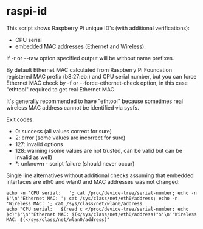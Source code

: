 # raspi-id

This script shows Raspberry Pi unique ID's (with additional verifications):
- CPU serial
- embedded MAC addresses (Ethernet and Wireless).

If -r or --raw option specified output will be without name prefixes.

By default Ethernet MAC calculated from Raspberry Pi Foundation registered
MAC prefix (b8:27:eb:) and CPU serial number, but you can force Ethernet MAC
check by -f or --force-ethernet-check option, in this case "ethtool"
required to get real Ethernet MAC.

It's generally recommended to have "ethtool" because sometimes real wireless
MAC address cannot be identified via sysfs.

Exit codes:
- 0: success (all values correct for sure)
- 2: error (some values are incorrect for sure)
- 127: invalid options
- 128: warning (some values are not trusted, can be valid but can be invalid as well)
- *: unknown - script failure (should never occur)

Single line alternatives without additional checks assuming that embedded interfaces are eth0 and wlan0 and MAC addresses was not changed:
```
echo -n 'CPU serial:   '; cat /proc/device-tree/serial-number; echo -n $'\n''Ethernet MAC: '; cat /sys/class/net/eth0/address; echo -n 'Wireless MAC: '; cat /sys/class/net/wlan0/address
echo "CPU serial:   $(read c </proc/device-tree/serial-number; echo $c)"$'\n'"Ethernet MAC: $(</sys/class/net/eth0/address)"$'\n'"Wireless MAC: $(</sys/class/net/wlan0/address)"
```
